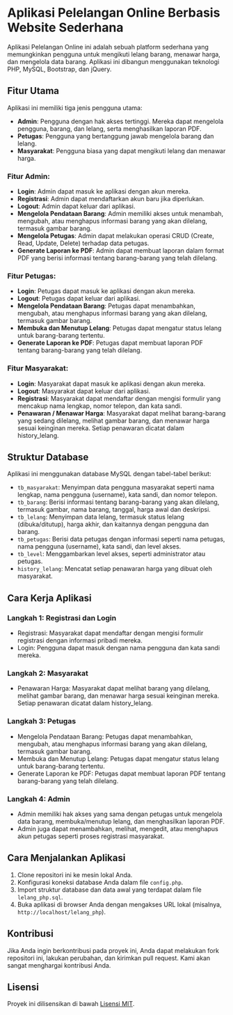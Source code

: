 # Aplikasi Pelelangan Online Berbasis Website Sederhana

Aplikasi Pelelangan Online ini adalah sebuah platform sederhana yang memungkinkan pengguna untuk mengikuti lelang barang, menawar harga, dan mengelola data barang. Aplikasi ini dibangun menggunakan teknologi PHP, MySQL, Bootstrap, dan jQuery.

## Fitur Utama

Aplikasi ini memiliki tiga jenis pengguna utama:

- **Admin**: Pengguna dengan hak akses tertinggi. Mereka dapat mengelola pengguna, barang, dan lelang, serta menghasilkan laporan PDF.
- **Petugas**: Pengguna yang bertanggung jawab mengelola barang dan lelang.
- **Masyarakat**: Pengguna biasa yang dapat mengikuti lelang dan menawar harga.

### Fitur Admin:

- **Login**: Admin dapat masuk ke aplikasi dengan akun mereka.
- **Registrasi**: Admin dapat mendaftarkan akun baru jika diperlukan.
- **Logout**: Admin dapat keluar dari aplikasi.
- **Mengelola Pendataan Barang**: Admin memiliki akses untuk menambah, mengubah, atau menghapus informasi barang yang akan dilelang, termasuk gambar barang.
- **Mengelola Petugas**: Admin dapat melakukan operasi CRUD (Create, Read, Update, Delete) terhadap data petugas.
- **Generate Laporan ke PDF**: Admin dapat membuat laporan dalam format PDF yang berisi informasi tentang barang-barang yang telah dilelang.

### Fitur Petugas:

- **Login**: Petugas dapat masuk ke aplikasi dengan akun mereka.
- **Logout**: Petugas dapat keluar dari aplikasi.
- **Mengelola Pendataan Barang**: Petugas dapat menambahkan, mengubah, atau menghapus informasi barang yang akan dilelang, termasuk gambar barang.
- **Membuka dan Menutup Lelang**: Petugas dapat mengatur status lelang untuk barang-barang tertentu.
- **Generate Laporan ke PDF**: Petugas dapat membuat laporan PDF tentang barang-barang yang telah dilelang.

### Fitur Masyarakat:

- **Login**: Masyarakat dapat masuk ke aplikasi dengan akun mereka.
- **Logout**: Masyarakat dapat keluar dari aplikasi.
- **Registrasi**: Masyarakat dapat mendaftar dengan mengisi formulir yang mencakup nama lengkap, nomor telepon, dan kata sandi.
- **Penawaran / Menawar Harga**: Masyarakat dapat melihat barang-barang yang sedang dilelang, melihat gambar barang, dan menawar harga sesuai keinginan mereka. Setiap penawaran dicatat dalam history_lelang.

## Struktur Database

Aplikasi ini menggunakan database MySQL dengan tabel-tabel berikut:

- `tb_masyarakat`: Menyimpan data pengguna masyarakat seperti nama lengkap, nama pengguna (username), kata sandi, dan nomor telepon.
- `tb_barang`: Berisi informasi tentang barang-barang yang akan dilelang, termasuk gambar, nama barang, tanggal, harga awal dan deskripsi.
- `tb_lelang`: Menyimpan data lelang, termasuk status lelang (dibuka/ditutup), harga akhir, dan kaitannya dengan pengguna dan barang.
- `tb_petugas`: Berisi data petugas dengan informasi seperti nama petugas, nama pengguna (username), kata sandi, dan level akses.
- `tb_level`: Menggambarkan level akses, seperti administrator atau petugas.
- `history_lelang`: Mencatat setiap penawaran harga yang dibuat oleh masyarakat.

## Cara Kerja Aplikasi

### Langkah 1: Registrasi dan Login

- Registrasi: Masyarakat dapat mendaftar dengan mengisi formulir registrasi dengan informasi pribadi mereka.
- Login: Pengguna dapat masuk dengan nama pengguna dan kata sandi mereka.

### Langkah 2: Masyarakat

- Penawaran Harga: Masyarakat dapat melihat barang yang dilelang, melihat gambar barang, dan menawar harga sesuai keinginan mereka. Setiap penawaran dicatat dalam history_lelang.

### Langkah 3: Petugas

- Mengelola Pendataan Barang: Petugas dapat menambahkan, mengubah, atau menghapus informasi barang yang akan dilelang, termasuk gambar barang.
- Membuka dan Menutup Lelang: Petugas dapat mengatur status lelang untuk barang-barang tertentu.
- Generate Laporan ke PDF: Petugas dapat membuat laporan PDF tentang barang-barang yang telah dilelang.

### Langkah 4: Admin

- Admin memiliki hak akses yang sama dengan petugas untuk mengelola data barang, membuka/menutup lelang, dan menghasilkan laporan PDF.
- Admin juga dapat menambahkan, melihat, mengedit, atau menghapus akun petugas seperti proses registrasi masyarakat.

## Cara Menjalankan Aplikasi

1. Clone repositori ini ke mesin lokal Anda.
2. Konfigurasi koneksi database Anda dalam file `config.php`.
3. Import struktur database dan data awal yang terdapat dalam file `lelang_php.sql`.
4. Buka aplikasi di browser Anda dengan mengakses URL lokal (misalnya, `http://localhost/lelang_php`).

## Kontribusi

Jika Anda ingin berkontribusi pada proyek ini, Anda dapat melakukan fork repositori ini, lakukan perubahan, dan kirimkan pull request. Kami akan sangat menghargai kontribusi Anda.

## Lisensi

Proyek ini dilisensikan di bawah [Lisensi MIT](LICENSE).
